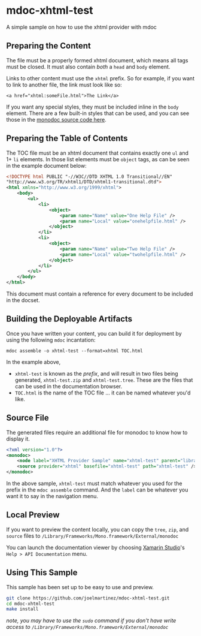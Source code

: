 # mdoc-xhtml-test
A simple sample on how to use the xhtml provider with mdoc

## Preparing the Content
The file must be a properly formed xhtml document, which means all tags must be 
closed. It must also contain *both* a `head` and `body` element.

Links to other content must use the `xhtml` prefix. So for example, if you
want to link to another file, the link must look like so:

    <a href="xhtml:someFile.html">The Link</a>

If you want any special styles, they must be included inline in the `body` 
element. There are a few built-in styles that can be used, and you can see
those in the [monodoc source code here](https://github.com/mono/mono/blob/master/mcs/class/monodoc/Monodoc/generators/html/MonoBook2Html.cs#L15).

## Preparing the Table of Contents
The TOC file must be an xhtml document that contains exactly one `ul` and 1+
`li` elements. In those list elements must be `object` tags, as can be seen in
the example document below:

```xml
<!DOCTYPE html PUBLIC "-//W3C//DTD XHTML 1.0 Transitional//EN"
"http://www.w3.org/TR/xhtml1/DTD/xhtml1-transitional.dtd">
<html xmlns="http://www.w3.org/1999/xhtml">
    <body>
        <ul>
            <li>
                <object>
                    <param name="Name" value="One Help File" />
                    <param name="Local" value="onehelpfile.html" />
                </object>
            </li>
            <li>
                <object>
                    <param name="Name" value="Two Help File" />
                    <param name="Local" value="twohelpfile.html" />
                </object>
            </li>
        </ul>
    </body>
</html>
```

This document must contain a reference for every document to be included
in the docset.

## Building the Deployable Artifacts
Once you have written your content, you can build it for deployment by using
the following `mdoc` incantation:

    mdoc assemble -o xhtml-test --format=xhtml TOC.html

In the example above, 

- `xhtml-test` is known as the *prefix*, and will result in two files
being generated, `xhtml-test.zip` and `xhtml-test.tree`. These are
the files that can be used in the documentation browser.
- `TOC.html` is the name of the TOC file ... it can be named whatever you'd 
like.

## Source File
The generated files require an additional file for monodoc to know how to 
display it.

```xml
<?xml version="1.0"?>
<monodoc>
    <node label="XHTML Provider Sample" name="xhtml-test" parent="libraries"/>
    <source provider="xhtml" basefile="xhtml-test" path="xhtml-test" />
</monodoc>
```

In the above sample, `xhtml-test` must match whatever you used for the prefix
in the `mdoc assemble` command. And the `label` can be whatever you want
it to say in the navigation menu.

## Local Preview
If you want to preview the content locally, you can copy the `tree`, `zip`, and 
`source` files to `/Library/Frameworks/Mono.framework/External/monodoc`

You can launch the documentation viewer by choosing [Xamarin Studio](https://www.xamarin.com/studio)'s 
`Help > API Documentation` menu.

## Using This Sample
This sample has been set up to be easy to use and preview. 

```bash
git clone https://github.com/joelmartinez/mdoc-xhtml-test.git
cd mdoc-xhtml-test
make install
```

_note, you may have to use the `sudo` command if you don't have write access
to `/Library/Frameworks/Mono.framework/External/monodoc`_
